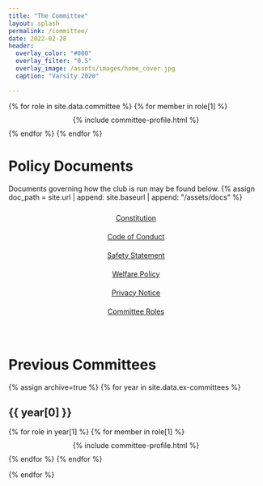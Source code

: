 ```yaml
---
title: "The Committee"
layout: splash
permalink: /committee/
date: 2022-02-28
header:
  overlay_color: "#000"
  overlay_filter: "0.5"
  overlay_image: /assets/images/home_cover.jpg
  caption: "Varsity 2020"

---
```

<!-- TODO: put all grid instances where they belong... -->
<!-- this grid is used for the docs and committee loop -->
<style>

.grid-container_committee {
  /**
   * User input values.
   */
  --grid-layout-gap: 3em;
  --grid-column-count: 3;
  --grid-item--min-width: 300px;

  /**
   * Calculated values.
   */
  --gap-count: calc(var(--grid-column-count) - 1);
  --total-gap-width: calc(var(--gap-count) * var(--grid-layout-gap));
  --grid-item--max-width: calc((100% - var(--total-gap-width)) / var(--grid-column-count));

  display: grid;
  grid-template-columns: repeat(auto-fill, minmax(max(var(--grid-item--min-width), var(--grid-item--max-width)), 1fr));
  column-gap: 3em;
}

.grid-item_committee {
  padding: 10px;
  text-align: center;
}
</style>

<!-- # Committee

 -->

<div class="grid-container_committee">  
  {% for role in site.data.committee %} <!-- for each committee position... -->
    {% for member in role[1] %} <!-- for each committee member in said role... -->
      <div class="grid-item_committee">
      {% include committee-profile.html %}
      </div>
    {% endfor %}
  {% endfor %}
</div>



# Policy Documents

Documents governing how the club is run may be found below.
{% assign doc_path = site.url | append: site.baseurl | append: "/assets/docs" %}
<div class="grid-container_committee">
  <div class="grid-item_committee"><a href="{{ doc_path }}/CU Powerlifting Club Constitution 2020-21.pdf" class="btn btn--primary btn--block btn--large">Constitution</a></div>
  <div class="grid-item_committee"><a href="{{ doc_path }}/CU Powerlifting Club Code of Conduct 2021-22.pdf" class="btn btn--primary btn--block btn--large">Code of Conduct</a></div>
  <div class="grid-item_committee"><a href="{{ doc_path }}/CU Powerlifting Club Safety Statement 2021-22.pdf" class="btn btn--primary btn--block btn--large">Safety Statement</a></div>
  <div class="grid-item_committee"><a href="{{ doc_path }}/CU Powerlifting Club Welfare Policy 2021-22.pdf" class="btn btn--primary btn--block btn--large">Welfare Policy</a></div>
  <div class="grid-item_committee"><a href="{{ doc_path }}/CU Powerlifting Club Privacy Notice Statement 2021-22.pdf" class="btn btn--primary btn--block btn--large">Privacy Notice</a></div>
  <div class="grid-item_committee"><a href="{{ doc_path }}/CU Powerlifting Committee Job Descriptions.pdf" class="btn btn--primary btn--block btn--large">Committee Roles</a></div>
</div>

&nbsp;

# Previous Committees

{% assign archive=true %}
{% for year in site.data.ex-committees %}
## {{ year[0] }}

<div class="grid-container_committee">  
  {% for role in year[1] %} <!-- for each committee position... -->
    {% for member in role[1] %} <!-- for each committee member in said role... -->
      <div class="grid-item_committee">
      {% include committee-profile.html %}
      </div>
    {% endfor %}
  {% endfor %}
</div>

{% endfor %}
